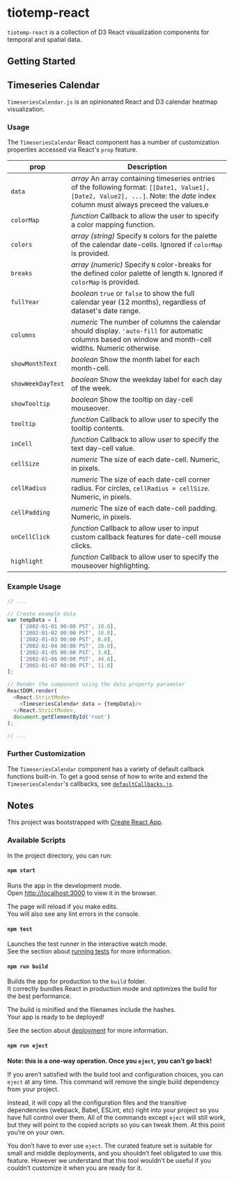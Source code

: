 # tiotemp-react

`tiotemp-react` is a collection of D3 React visualization components for temporal and spatial data.

## Getting Started

## Timeseries Calendar

`TimeseriesCalendar.js` is an opinionated React and D3 calendar heatmap visualization.

### Usage

The `TimeseriesCalendar` React component has a number of customization properties accessed via React's `prop` feature. 

|prop|Description| 
| - | - |
|`data`| _array_ An array containing timeseries entries of the following format: `[[Date1, Value1], [Date2, Value2], ...]`. Note: the _date_ index column must always preceed the values.e|
|`colorMap`|_function_ Callback to allow the user to specify a color mapping function.|
|`colors`| _array (string)_ Specify `N` colors for the palette of the calendar date-cells. Ignored if `colorMap` is provided.|
|`breaks`| _array (numeric)_ Specify `N` color-breaks for the defined color palette of length `N`. Ignored if `colorMap` is provided.|
|`fullYear`| _boolean_ `true` or `false` to show the full calendar year (12 months), regardless of dataset's date range.|
|`columns`| _numeric_ The number of columns the calendar should display. `'auto-fill` for automatic columns based on window and month-cell widths. Numeric otherwise. | 
|`showMonthText`| _boolean_ Show the month label for each month-cell.|
|`showWeekDayText`| _boolean_ Show the weekday label for each day of the week. |
|`showTooltip`| _boolean_ Show the tooltip on day-cell mouseover. |
|`tooltip`| _function_ Callback to allow user to specify the tooltip contents. |
|`inCell`|_function_ Callback to allow user to specify the text day-cell value.|
|`cellSize`| _numeric_ The size of each date-cell. Numeric, in pixels. |
|`cellRadius`| _numeric_ The size of each date-cell corner radius. For circles, `cellRadius = cellSize`.  Numeric, in pixels. |
|`cellPadding`| _numeric_ The size of each date-cell padding. Numeric, in pixels. |
|`onCellClick`| _function_ Callback to allow user to input custom callback features for date-cell mouse clicks.| 
|`highlight`|_function_ Callback to allow user to specify the mouseover highlighting. |

### Example Usage

```js
// ...

// Create example data
var tempData = [
    ['2002-01-01 00:00 PST', 10.0],
    ['2002-01-02 00:00 PST', 18.0],
    ['2002-01-03 00:00 PST', 8.0],
    ['2002-01-04 00:00 PST', 28.0],
    ['2002-01-05 00:00 PST', 3.0],
    ['2002-01-06 00:00 PST', 44.0],
    ['2002-01-07 00:00 PST', 11.0]
];

// Render the component using the data property parameter
ReactDOM.render(
  <React.StrictMode>
    <TimeseriesCalendar data = {tempData}/>
  </React.StrictMode>,
  document.getElementById('root')
);

// ...
```

### Further Customization

The `TimeseriesCalendar` component has a variety of default callback functions built-in. To get a good sense of how to write and extend the `TimeseriesCalendar`'s callbacks, see [`defaultCallbacks.js`](src/defaultCallbacks.js). 

## Notes

This project was bootstrapped with [Create React App](https://github.com/facebook/create-react-app).

### Available Scripts

In the project directory, you can run:

#### `npm start`

Runs the app in the development mode.\
Open [http://localhost:3000](http://localhost:3000) to view it in the browser.

The page will reload if you make edits.\
You will also see any lint errors in the console.

#### `npm test`

Launches the test runner in the interactive watch mode.\
See the section about [running tests](https://facebook.github.io/create-react-app/docs/running-tests) for more information.

#### `npm run build`

Builds the app for production to the `build` folder.\
It correctly bundles React in production mode and optimizes the build for the best performance.

The build is minified and the filenames include the hashes.\
Your app is ready to be deployed!

See the section about [deployment](https://facebook.github.io/create-react-app/docs/deployment) for more information.

#### `npm run eject`

**Note: this is a one-way operation. Once you `eject`, you can’t go back!**

If you aren’t satisfied with the build tool and configuration choices, you can `eject` at any time. This command will remove the single build dependency from your project.

Instead, it will copy all the configuration files and the transitive dependencies (webpack, Babel, ESLint, etc) right into your project so you have full control over them. All of the commands except `eject` will still work, but they will point to the copied scripts so you can tweak them. At this point you’re on your own.

You don’t have to ever use `eject`. The curated feature set is suitable for small and middle deployments, and you shouldn’t feel obligated to use this feature. However we understand that this tool wouldn’t be useful if you couldn’t customize it when you are ready for it.
